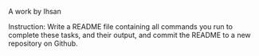 A work by Ihsan

Instruction: 
Write a README file containing all commands you run to complete these tasks, and their output, and commit the README to a new repository on Github.
